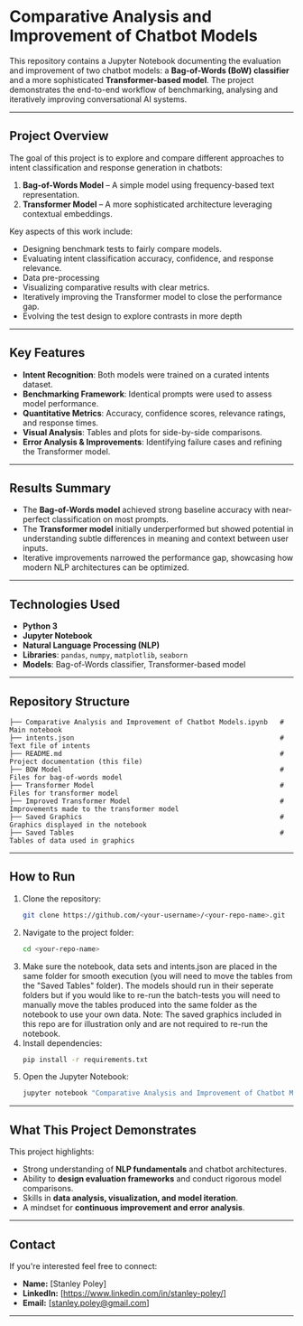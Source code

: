 # Comparative Analysis and Improvement of Chatbot Models

This repository contains a Jupyter Notebook documenting the evaluation and improvement of two chatbot models: a **Bag-of-Words (BoW) classifier** and a more sophisticated **Transformer-based model**. The project demonstrates the end-to-end workflow of benchmarking, analysing and iteratively improving conversational AI systems.

---

## Project Overview
The goal of this project is to explore and compare different approaches to intent classification and response generation in chatbots:

1. **Bag-of-Words Model** – A simple model using frequency-based text representation.
2. **Transformer Model** – A more sophisticated architecture leveraging contextual embeddings.

Key aspects of this work include:
- Designing benchmark tests to fairly compare models.
- Evaluating intent classification accuracy, confidence, and response relevance.
- Data pre-processing
- Visualizing comparative results with clear metrics.
- Iteratively improving the Transformer model to close the performance gap.
- Evolving the test design to explore contrasts in more depth

---

## Key Features
- **Intent Recognition**: Both models were trained on a curated intents dataset.
- **Benchmarking Framework**: Identical prompts were used to assess model performance.
- **Quantitative Metrics**: Accuracy, confidence scores, relevance ratings, and response times.
- **Visual Analysis**: Tables and plots for side-by-side comparisons.
- **Error Analysis & Improvements**: Identifying failure cases and refining the Transformer model.

---

## Results Summary
- The **Bag-of-Words model** achieved strong baseline accuracy with near-perfect classification on most prompts.
- The **Transformer model** initially underperformed but showed potential in understanding subtle differences in meaning and context between user inputs.
- Iterative improvements narrowed the performance gap, showcasing how modern NLP architectures can be optimized.

---

## Technologies Used
- **Python 3**
- **Jupyter Notebook**
- **Natural Language Processing (NLP)**
- **Libraries**: `pandas`, `numpy`, `matplotlib`, `seaborn`
- **Models**: Bag-of-Words classifier, Transformer-based model

---

## Repository Structure
```
├── Comparative Analysis and Improvement of Chatbot Models.ipynb   # Main notebook
├── intents.json                                                   # Text file of intents
├── README.md                                                      # Project documentation (this file)
├── BOW Model                                                      # Files for bag-of-words model
├── Transformer Model                                              # Files for transformer model
├── Improved Transformer Model                                     # Improvements made to the transformer model
├── Saved Graphics                                                 # Graphics displayed in the notebook
├── Saved Tables                                                   # Tables of data used in graphics
```

---

## How to Run
1. Clone the repository:
   ```bash
   git clone https://github.com/<your-username>/<your-repo-name>.git
   ```
2. Navigate to the project folder:
   ```bash
   cd <your-repo-name>
   ```
4. Make sure the notebook, data sets and intents.json are placed in the same folder for smooth execution (you will need to move the tables from the "Saved Tables" folder). The models should run in their seperate folders but if you would like to re-run the batch-tests you will need to manually move the tables produced into the same folder as the notebook to use        your own data. Note: The saved graphics included in this repo are for illustration only and are not required to re-run the notebook.
5. Install dependencies:
   ```bash
   pip install -r requirements.txt
   ```
6. Open the Jupyter Notebook:
   ```bash
   jupyter notebook "Comparative Analysis and Improvement of Chatbot Models.ipynb"
   ```

---

## What This Project Demonstrates
This project highlights:
- Strong understanding of **NLP fundamentals** and chatbot architectures.
- Ability to **design evaluation frameworks** and conduct rigorous model comparisons.
- Skills in **data analysis, visualization, and model iteration**.
- A mindset for **continuous improvement and error analysis**.

---

## Contact
If you're interested feel free to connect:

- **Name:** [Stanley Poley]
- **LinkedIn:** [https://www.linkedin.com/in/stanley-poley/]
- **Email:** [stanley.poley@gmail.com]

---
